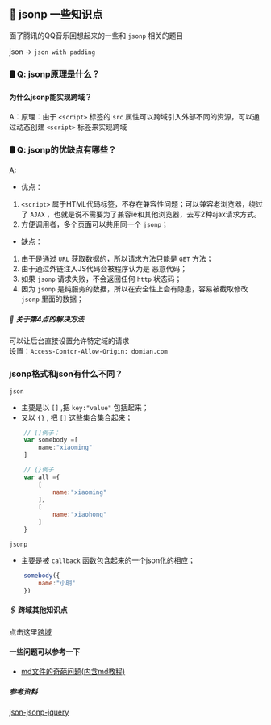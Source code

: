 ## 🐝 jsonp 一些知识点
面了腾讯的QQ音乐回想起来的一些和 `jsonp` 相关的题目<br> 

json -> `json with padding`

### 🛢 Q: jsonp原理是什么？
####   为什么jsonp能实现跨域？
A：原理：由于 `<script>` 标签的 `src` 属性可以跨域引入外部不同的资源，可以通过动态创建 `<script>` 标签来实现跨域

### 🛢 Q: jsonp的优缺点有哪些？
A:
- 优点：
1. `<script>` 属于HTML代码标签，不存在兼容性问题；可以兼容老浏览器，绕过了 `AJAX` ，也就是说不需要为了兼容ie和其他浏览器，去写2种ajax请求方式。
2. 方便调用者，多个页面可以共用同一个 `jsonp`；

- 缺点：
1. 由于是通过 `URL` 获取数据的，所以请求方法只能是 `GET` 方法；<br>
2. 由于通过外链注入JS代码会被程序认为是 恶意代码；
3. 如果 `jsonp` 请求失败，不会返回任何 `http` 状态码；
4. 因为 `jsonp` 是纯服务的数据，所以在安全性上会有隐患，容易被截取修改 `jsonp` 里面的数据；

##### 🔋 关于第4点的解决方法
可以让后台直接设置允许特定域的请求 <br>
设置：`Access-Contor-Allow-Origin: domian.com`

### jsonp格式和json有什么不同？
`json`
- 主要是以 `[]` ,把 `key:"value"` 包括起来；
- 又以 `{}` , 把 `[]` 这些集合集合起来；

```js
    // []例子；
    var somebody =[
        name:"xiaoming"
    ]

    // {}例子
    var all ={
        [
            name:"xiaoming"
        ]，
        [
            name:"xiaohong"
        ]
    }

```

`jsonp`
- 主要是被 `callback` 函数包含起来的一个json化的相应；

```js
    somebody({
        name:"小明"
    })
```

#### 🖇 跨域其他知识点
点击这里[跨域](./kuayu.md)

#### 一些问题可以参考一下
- [md文件的奇葩问题(内含md教程)](https://github.com/heycqing/KillTime/issues/6#issue-354244729)

##### 参考资料
[json-jsonp-jquery](http://www.cnblogs.com/dowinning/archive/2012/04/19/json-jsonp-jquery.html)
